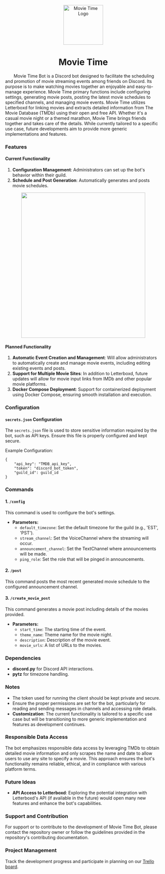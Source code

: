 <p align="center">
  <img width="128" height="128" src="https://github.com/nrossetti/movie-time/assets/23127108/d73fe97b-31c0-4b66-ab94-4bf5b55bea06" alt="Movie Time Logo">
</p>
<h1 align="center">Movie Time</h1>


&nbsp; &nbsp; &nbsp; &nbsp;Movie Time Bot is a Discord bot designed to facilitate the scheduling and promotion of movie streaming events among friends on Discord. Its purpose is to make watching movies together an enjoyable and easy-to-manage experience. Movie Time primary functions include configuring settings, generating movie posts, posting the latest movie schedules to specified channels, and managing movie events. Movie Time utilizes Letterboxd for linking movies and extracts detailed information from The Movie Database (TMDb) using their open and free API. Whether it's a casual movie night or a themed marathon, Movie Time brings friends together and takes care of the details. While currently tailored to a specific use case, future developments aim to provide more generic implementations and features.

### Features

#### Current Functionality

1. **Configuration Management**: Administrators can set up the bot's behavior within their guild.
2. **Schedule and Post Generation**: Automatically generates and posts movie schedules.

<p align="center">
  <img width=400 height=468 src="https://github.com/nrossetti/movie-time/assets/23127108/3c54397a-f712-4ae6-9cdf-f34163e10fcf">
</p>

#### Planned Functionality

1. **Automatic Event Creation and Management**: Will allow administrators to automatically create and manage movie events, including editing existing events and posts.
2. **Support for Multiple Movie Sites**: In addition to Letterboxd, future updates will allow for movie input links from IMDb and other popular movie platforms.
3. **Docker Compose Deployment**: Support for containerized deployment using Docker Compose, ensuring smooth installation and execution.

### Configuration

#### `secrets.json` Configuration

The `secrets.json` file is used to store sensitive information required by the bot, such as API keys. Ensure this file is properly configured and kept secure.

Example Configuration:
```
{
    "api_key": "TMDB_api_key",
    "token": "discord_bot_token",
    "guild_id": guild_id
}
```

### Commands

#### 1. `/config`

This command is used to configure the bot's settings.

- **Parameters:**
  - `default_timezone`: Set the default timezone for the guild (e.g., 'EST', 'PST').
  - `stream_channel`: Set the VoiceChannel where the streaming will occur.
  - `announcement_channel`: Set the TextChannel where announcements will be made.
  - `ping_role`: Set the role that will be pinged in announcements.

#### 2. `/post`

This command posts the most recent generated movie schedule to the configured announcement channel.

#### 3. `/create_movie_post`

This command generates a movie post including details of the movies provided.

- **Parameters:**
  - `start_time`: The starting time of the event.
  - `theme_name`: Theme name for the movie night.
  - `description`: Description of the movie event.
  - `movie_urls`: A list of URLs to the movies.

### Dependencies

- **discord.py** for Discord API interactions.
- **pytz** for timezone handling.

### Notes

- The token used for running the client should be kept private and secure.
- Ensure the proper permissions are set for the bot, particularly for reading and sending messages in channels and accessing role details.
- **Customization**: The current functionality is tailored to a specific use case but will be transitioning to more generic implementation and features as development continues.

### Responsible Data Access

The bot emphasizes responsible data access by leveraging TMDb to obtain detailed movie information and only scrapes the name and date to allow users to use any site to specify a movie. This approach ensures the bot's functionality remains reliable, ethical, and in compliance with various platform terms.

### Future Ideas

- **API Access to Letterboxd**: Exploring the potential integration with Letterboxd's API (if available in the future) would open many new features and enhance the bot's capabilities.

### Support and Contribution

For support or to contribute to the development of Movie Time Bot, please contact the repository owner or follow the guidelines provided in the repository's contributing documentation.

### Project Management

Track the development progress and participate in planning on our [Trello board](https://trello.com/b/aQVszL6b/movie-bot).
